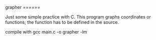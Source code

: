 grapher
*======*

Just some simple practice with C.
This program graphs coordinates or functions;
the function has to be defined in the source.

compile with 
gcc main.c -o grapher -lm

